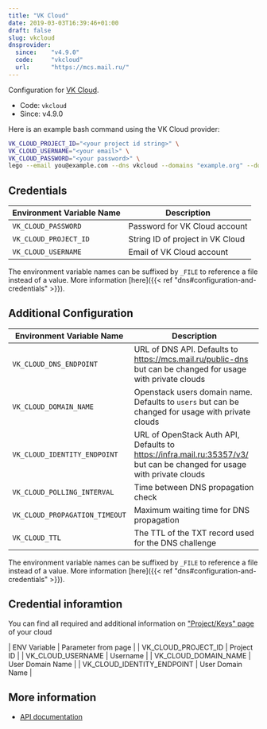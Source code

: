 ```yaml
---
title: "VK Cloud"
date: 2019-03-03T16:39:46+01:00
draft: false
slug: vkcloud
dnsprovider:
  since:    "v4.9.0"
  code:     "vkcloud"
  url:      "https://mcs.mail.ru/"
---
```


<!-- THIS DOCUMENTATION IS AUTO-GENERATED. PLEASE DO NOT EDIT. -->
<!-- providers/dns/vkcloud/vkcloud.toml -->
<!-- THIS DOCUMENTATION IS AUTO-GENERATED. PLEASE DO NOT EDIT. -->


Configuration for [VK Cloud](https://mcs.mail.ru/).


<!--more-->

- Code: `vkcloud`
- Since: v4.9.0


Here is an example bash command using the VK Cloud provider:

```bash
VK_CLOUD_PROJECT_ID="<your project id string>" \
VK_CLOUD_USERNAME="<your email>" \
VK_CLOUD_PASSWORD="<your password>" \
lego --email you@example.com --dns vkcloud --domains "example.org" --domains "*.example.org" run
```




## Credentials

| Environment Variable Name | Description |
|-----------------------|-------------|
| `VK_CLOUD_PASSWORD` | Password for VK Cloud account |
| `VK_CLOUD_PROJECT_ID` | String ID of project in VK Cloud |
| `VK_CLOUD_USERNAME` | Email of VK Cloud account |

The environment variable names can be suffixed by `_FILE` to reference a file instead of a value.
More information [here]({{< ref "dns#configuration-and-credentials" >}}).


## Additional Configuration

| Environment Variable Name | Description |
|--------------------------------|-------------|
| `VK_CLOUD_DNS_ENDPOINT` | URL of DNS API. Defaults to https://mcs.mail.ru/public-dns but can be changed for usage with private clouds |
| `VK_CLOUD_DOMAIN_NAME` | Openstack users domain name. Defaults to `users` but can be changed for usage with private clouds |
| `VK_CLOUD_IDENTITY_ENDPOINT` | URL of OpenStack Auth API, Defaults to https://infra.mail.ru:35357/v3/ but can be changed for usage with private clouds |
| `VK_CLOUD_POLLING_INTERVAL` | Time between DNS propagation check |
| `VK_CLOUD_PROPAGATION_TIMEOUT` | Maximum waiting time for DNS propagation |
| `VK_CLOUD_TTL` | The TTL of the TXT record used for the DNS challenge |

The environment variable names can be suffixed by `_FILE` to reference a file instead of a value.
More information [here]({{< ref "dns#configuration-and-credentials" >}}).

## Credential inforamtion
You can find all required and additional information on ["Project/Keys" page](https://mcs.mail.ru/app/en/project/keys) of your cloud

| ENV Variable | Parameter from page |
| VK_CLOUD_PROJECT_ID |   Project ID	                  |
| VK_CLOUD_USERNAME |           Username          |
| VK_CLOUD_DOMAIN_NAME |       User Domain Name	              |
| VK_CLOUD_IDENTITY_ENDPOINT |       User Domain Name	              |



## More information

- [API documentation](https://mcs.mail.ru/docs/networks/vnet/networks/publicdns/api)

<!-- THIS DOCUMENTATION IS AUTO-GENERATED. PLEASE DO NOT EDIT. -->
<!-- providers/dns/vkcloud/vkcloud.toml -->
<!-- THIS DOCUMENTATION IS AUTO-GENERATED. PLEASE DO NOT EDIT. -->
